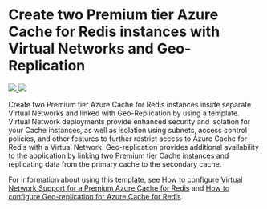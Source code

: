 # Create two Premium tier Azure Cache for Redis instances with Virtual Networks and Geo-Replication

<a href="https://portal.azure.com/#create/Microsoft.Template/uri/https%3A%2F%2Fraw.githubusercontent.com%2Fazure%2Fazure-quickstart-templates%2Fmaster%2F201-redis-vnet-geo-replication%2Fazuredeploy.json" target="_blank">
    <img src="http://azuredeploy.net/deploybutton.png"/>
</a>
<a href="http://armviz.io/#/?load=https%3A%2F%2Fraw.githubusercontent.com%2FAzure%2Fazure-quickstart-templates%2Fmaster%2F201-redis-vnet-geo-replication%2Fazuredeploy.json" target="_blank">
    <img src="http://armviz.io/visualizebutton.png"/>
</a>

Create two Premium tier Azure Cache for Redis instances inside separate Virtual Networks and linked with Geo-Replication by using a template. Virtual Network deployments provide enhanced security and isolation for your Cache instances, as well as isolation using subnets, access control policies, and other features to further restrict access to Azure Cache for Redis with a Virtual Network. Geo-replication provides additional availability to the application by linking two Premium tier Cache instances and replicating data from the primary cache to the secondary cache.

For information about using this template, see [How to configure Virtual Network Support for a Premium Azure Cache for Redis](https://docs.microsoft.com/en-us/azure/azure-cache-for-redis/cache-how-to-premium-vnet) and [How to configure Geo-replication for Azure Cache for Redis](https://docs.microsoft.com/en-us/azure/azure-cache-for-redis/cache-how-to-geo-replication).
